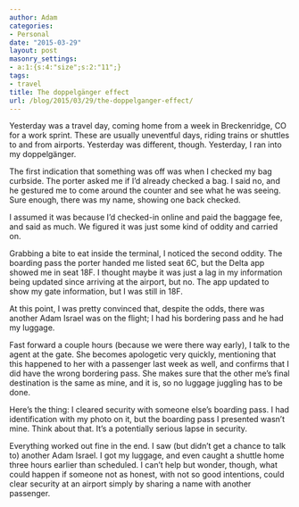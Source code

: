 ```yaml
---
author: Adam
categories:
- Personal
date: "2015-03-29"
layout: post
masonry_settings:
- a:1:{s:4:"size";s:2:"11";}
tags:
- travel
title: The doppelgänger effect
url: /blog/2015/03/29/the-doppelganger-effect/
---
```

Yesterday was a travel day, coming home from a week in Breckenridge, CO for a work sprint. These are usually uneventful days, riding trains or shuttles to and from airports. Yesterday was different, though. Yesterday, I ran into my doppelgänger.

The first indication that something was off was when I checked my bag curbside. The porter asked me if I&#8217;d already checked a bag. I said no, and he gestured me to come around the counter and see what he was seeing. Sure enough, there was my name, showing one back checked.

I assumed it was because I&#8217;d checked-in online and paid the baggage fee, and said as much. We figured it was just some kind of oddity and carried on.

Grabbing a bite to eat inside the terminal, I noticed the second oddity. The boarding pass the porter handed me listed seat 6C, but the Delta app showed me in seat 18F. I thought maybe it was just a lag in my information being updated since arriving at the airport, but no. The app updated to show my gate information, but I was still in 18F.

At this point, I was pretty convinced that, despite the odds, there was another Adam Israel was on the flight; I had his bordering pass and he had my luggage.

Fast forward a couple hours (because we were there way early), I talk to the agent at the gate. She becomes apologetic very quickly, mentioning that this happened to her with a passenger last week as well, and confirms that I did have the wrong bordering pass. She makes sure that the other me&#8217;s final destination is the same as mine, and it is, so no luggage juggling has to be done.

Here&#8217;s the thing: I cleared security with someone else&#8217;s boarding pass. I had identification with my photo on it, but the boarding pass I presented wasn&#8217;t mine. Think about that. It&#8217;s a potentially serious lapse in security.

Everything worked out fine in the end. I saw (but didn&#8217;t get a chance to talk to) another Adam Israel. I got my luggage, and even caught a shuttle home three hours earlier than scheduled. I can&#8217;t help but wonder, though, what could happen if someone not as honest, with not so good intentions, could clear security at an airport simply by sharing a name with another passenger.
